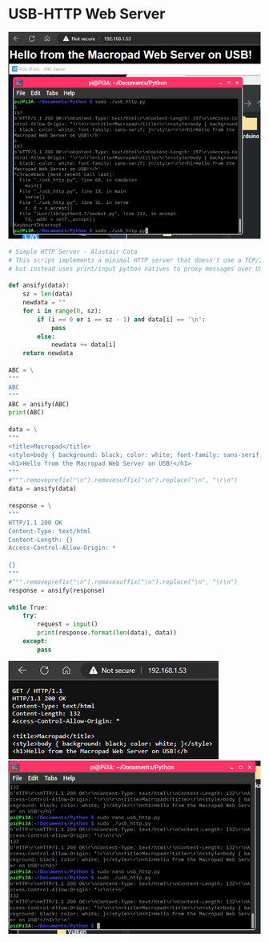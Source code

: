 # USB-HTTP Web Server

![screenshot](https://github.com/themindvirus/macropad/blob/archive/sketches/USBhttp/screenshot.png)

```py
# Simple HTTP Server - Alastair Cota
# This script implements a minimal HTTP server that doesn't use a TCP/IP Stack
# but instead uses print/input python natives to proxy messages over USB Serial

def ansify(data):
    sz = len(data)
    newdata = ""
    for i in range(0, sz):
        if (i == 0 or i == sz - 1) and data[i] == '\n':
            pass
        else:
            newdata += data[i]
    return newdata

ABC = \
"""
ABC
"""
ABC = ansify(ABC)
print(ABC)

data = \
"""
<title>Macropad</title>
<style>body { background: black; color: white; font-family: sans-serif; }</style>
<h1>Hello from the Macropad Web Server on USB!</h1>
"""
#""".removeprefix("\n").removesuffix("\n").replace("\n", "\r\n")
data = ansify(data)

response = \
"""
HTTP/1.1 200 OK
Content-Type: text/html
Content-Length: {}
Access-Control-Allow-Origin: *

{}
"""
#""".removeprefix("\n").removesuffix("\n").replace("\n", "\r\n")
response = ansify(response)

while True:
    try:
        request = input()
        print(response.format(len(data), data))
    except:
        pass

```

![screenshot](https://github.com/themindvirus/macropad/blob/archive/sketches/USBhttp/screenshot2.png)
![screenshot](https://github.com/themindvirus/macropad/blob/archive/sketches/USBhttp/screenshot3.png)